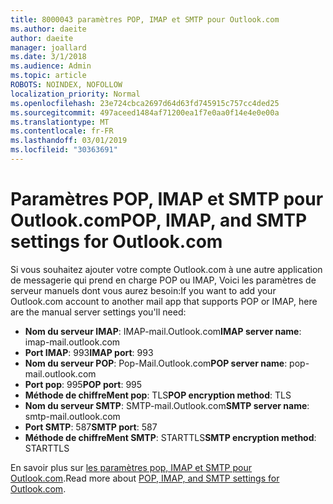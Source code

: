 ```yaml
---
title: 8000043 paramètres POP, IMAP et SMTP pour Outlook.com
ms.author: daeite
author: daeite
manager: joallard
ms.date: 3/1/2018
ms.audience: Admin
ms.topic: article
ROBOTS: NOINDEX, NOFOLLOW
localization_priority: Normal
ms.openlocfilehash: 23e724cbca2697d64d63fd745915c757cc4ded25
ms.sourcegitcommit: 497aceed1484af71200ea1f7e0aa0f14e4e0e00a
ms.translationtype: MT
ms.contentlocale: fr-FR
ms.lasthandoff: 03/01/2019
ms.locfileid: "30363691"
---
```

# <a name="pop-imap-and-smtp-settings-for-outlookcom"></a><span data-ttu-id="7bd14-102">Paramètres POP, IMAP et SMTP pour Outlook.com</span><span class="sxs-lookup"><span data-stu-id="7bd14-102">POP, IMAP, and SMTP settings for Outlook.com</span></span>

<span data-ttu-id="7bd14-103">Si vous souhaitez ajouter votre compte Outlook.com à une autre application de messagerie qui prend en charge POP ou IMAP, Voici les paramètres de serveur manuels dont vous aurez besoin:</span><span class="sxs-lookup"><span data-stu-id="7bd14-103">If you want to add your Outlook.com account to another mail app that supports POP or IMAP, here are the manual server settings you'll need:</span></span>

- <span data-ttu-id="7bd14-104">**Nom du serveur IMAP**: IMAP-mail.Outlook.com</span><span class="sxs-lookup"><span data-stu-id="7bd14-104">**IMAP server name**: imap-mail.outlook.com</span></span>
- <span data-ttu-id="7bd14-105">**Port IMAP**: 993</span><span class="sxs-lookup"><span data-stu-id="7bd14-105">**IMAP port**: 993</span></span>
- <span data-ttu-id="7bd14-106">**Nom du serveur POP**: Pop-Mail.Outlook.com</span><span class="sxs-lookup"><span data-stu-id="7bd14-106">**POP server name**: pop-mail.outlook.com</span></span>
- <span data-ttu-id="7bd14-107">**Port pop**: 995</span><span class="sxs-lookup"><span data-stu-id="7bd14-107">**POP port**: 995</span></span>
- <span data-ttu-id="7bd14-108">**Méthode de chiffreMent pop**: TLS</span><span class="sxs-lookup"><span data-stu-id="7bd14-108">**POP encryption method**: TLS</span></span>
- <span data-ttu-id="7bd14-109">**Nom du serveur SMTP**: SMTP-mail.Outlook.com</span><span class="sxs-lookup"><span data-stu-id="7bd14-109">**SMTP server name**: smtp-mail.outlook.com</span></span>
- <span data-ttu-id="7bd14-110">**Port SMTP**: 587</span><span class="sxs-lookup"><span data-stu-id="7bd14-110">**SMTP port**: 587</span></span>
- <span data-ttu-id="7bd14-111">**Méthode de chiffreMent SMTP**: STARTTLS</span><span class="sxs-lookup"><span data-stu-id="7bd14-111">**SMTP encryption method**: STARTTLS</span></span>

<span data-ttu-id="7bd14-112">En savoir plus sur [les paramètres pop, IMAP et SMTP pour Outlook.com](https://go.microsoft.com/fwlink/p/?linkid=2001402&clcid=0x409).</span><span class="sxs-lookup"><span data-stu-id="7bd14-112">Read more about [POP, IMAP, and SMTP settings for Outlook.com](https://go.microsoft.com/fwlink/p/?linkid=2001402&clcid=0x409).</span></span>
